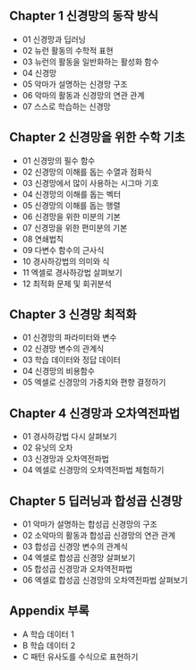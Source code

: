 ## Chapter 1 신경망의 동작 방식
* 01 신경망과 딥러닝
* 02 뉴런 활동의 수학적 표현
* 03 뉴런의 활동을 일반화하는 활성화 함수
* 04 신경망
* 05 악마가 설명하는 신경망 구조
* 06 악마의 활동과 신경망의 연관 관계
* 07 스스로 학습하는 신경망

## Chapter 2 신경망을 위한 수학 기초
* 01 신경망의 필수 함수
* 02 신경망의 이해를 돕는 수열과 점화식
* 03 신경망에서 많이 사용하는 시그마 기호
* 04 신경망의 이해를 돕는 벡터
* 05 신경망의 이해를 돕는 행렬
* 06 신경망을 위한 미분의 기본
* 07 신경망을 위한 편미분의 기본
* 08 연쇄법칙
* 09 다변수 함수의 근사식
* 10 경사하강법의 의미와 식
* 11 엑셀로 경사하강법 살펴보기
* 12 최적화 문제 및 회귀분석

## Chapter 3 신경망 최적화
* 01 신경망의 파라미터와 변수
* 02 신경망 변수의 관계식
* 03 학습 데이터와 정답 데이터
* 04 신경망의 비용함수
* 05 엑셀로 신경망의 가중치와 편향 결정하기

## Chapter 4 신경망과 오차역전파법
* 01 경사하강법 다시 살펴보기
* 02 유닛의 오차
* 03 신경망과 오차역전파법
* 04 엑셀로 신경망의 오차역전파법 체험하기

## Chapter 5 딥러닝과 합성곱 신경망
* 01 악마가 설명하는 합성곱 신경망의 구조
* 02 소악마의 활동과 합성곱 신경망의 연관 관계
* 03 합성곱 신경망 변수의 관계식
* 04 엑셀로 합성곱 신경망 살펴보기
* 05 합성곱 신경망과 오차역전파법
* 06 엑셀로 합성곱 신경망의 오차역전파법 살펴보기

## Appendix 부록
* A 학습 데이터 1
* B 학습 데이터 2
* C 패턴 유사도를 수식으로 표현하기